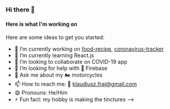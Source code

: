### Hi there 👋
#### Here is what I'm working on

Here are some ideas to get you started:

- 🔭 I’m currently working on [food-recipe](https://github.com/klaudiuszfraj/food-recipe), [coronavirus-tracker](https://github.com/klaudiuszfraj/coronavirus-tracker)
- 🌱 I’m currently learning React.js
- 👯 I’m looking to collaborate on COVID-19 app
- 🤔 I’m looking for help with :exploding_head: Firebase
- 💬 Ask me about my :motorcycle: motorcycles 
- 📫 How to reach me: :email: klaudiusz.fraj@gmail.com
- 😄 Pronouns: He/Him
- ⚡ Fun fact: my hobby is making the tinctures
-->
